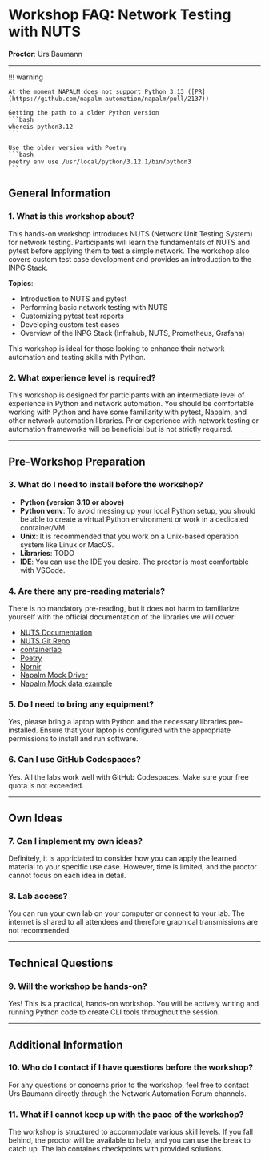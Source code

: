 # Workshop FAQ: Network Testing with NUTS
**Proctor**: Urs Baumann  

---

!!! warning

    At the moment NAPALM does not support Python 3.13 ([PR](https://github.com/napalm-automation/napalm/pull/2137))

    Getting the path to a older Python version
    ```bash
    whereis python3.12
    ```

    Use the older version with Poetry
    ```bash
    poetry env use /usr/local/python/3.12.1/bin/python3
    ```

## General Information

### 1. What is this workshop about?

This hands-on workshop introduces NUTS (Network Unit Testing System) for network testing. Participants will learn the fundamentals of NUTS and pytest before applying them to test a simple network. The workshop also covers custom test case development and provides an introduction to the INPG Stack.

**Topics**:

- Introduction to NUTS and pytest
- Performing basic network testing with NUTS
- Customizing pytest test reports
- Developing custom test cases
- Overview of the INPG Stack (Infrahub, NUTS, Prometheus, Grafana)

This workshop is ideal for those looking to enhance their network automation and testing skills with Python.

### 2. What experience level is required?

This workshop is designed for participants with an intermediate level of experience in Python and network automation. You should be comfortable working with Python and have some familiarity with pytest, Napalm, and other network automation libraries. Prior experience with network testing or automation frameworks will be beneficial but is not strictly required.

---

## Pre-Workshop Preparation

### 3. What do I need to install before the workshop?

- **Python (version 3.10 or above)**
- **Python venv**: To avoid messing up your local Python setup, you should be able to create a virtual Python environment or work in a dedicated container/VM.
- **Unix**: It is recommended that you work on a Unix-based operation system like Linux or MacOS.
- **Libraries**: TODO
- **IDE**: You can use the IDE you desire. The proctor is most comfortable with VSCode.

### 4. Are there any pre-reading materials?
There is no mandatory pre-reading, but it does not harm to familiarize yourself with the official documentation of the libraries we will cover:

- [NUTS Documentation](https://nuts.readthedocs.io/en/latest/)
- [NUTS Git Repo](https://github.com/network-unit-testing-system/nuts)
- [containerlab](https://containerlab.dev/)
- [Poetry](https://python-poetry.org/docs/)
- [Nornir](https://nornir.readthedocs.io/)
- [Napalm Mock Driver](https://napalm.readthedocs.io/en/latest/tutorials/mock_driver.html)
- [Napalm Mock data example](https://github.com/NetAutLabs/topology_with_napalm/tree/main/mocked_napalm_data)


### 5. Do I need to bring any equipment?
Yes, please bring a laptop with Python and the necessary libraries pre-installed. Ensure that your laptop is configured with the appropriate permissions to install and run software.

### 6. Can I use GitHub Codespaces?
Yes. All the labs work well with GitHub Codespaces. Make sure your free quota is not exceeded. 

---

## Own Ideas

### 7. Can I implement my own ideas?
Definitely, it is appriciated to consider how you can apply the learned material to your specific use case. However, time is limited, and the proctor cannot focus on each idea in detail.

### 8. Lab access?
You can run your own lab on your computer or connect to your lab. The internet is shared to all attendees and therefore graphical transmissions are not recommended.

---

## Technical Questions

### 9. Will the workshop be hands-on?
Yes! This is a practical, hands-on workshop. You will be actively writing and running Python code to create CLI tools throughout the session.

---

## Additional Information

### 10. Who do I contact if I have questions before the workshop?
For any questions or concerns prior to the workshop, feel free to contact Urs Baumann directly through the Network Automation Forum channels.

### 11. What if I cannot keep up with the pace of the workshop?
The workshop is structured to accommodate various skill levels. If you fall behind, the proctor will be available to help, and you can use the break to catch up. The lab containes checkpoints with provided solutions.
